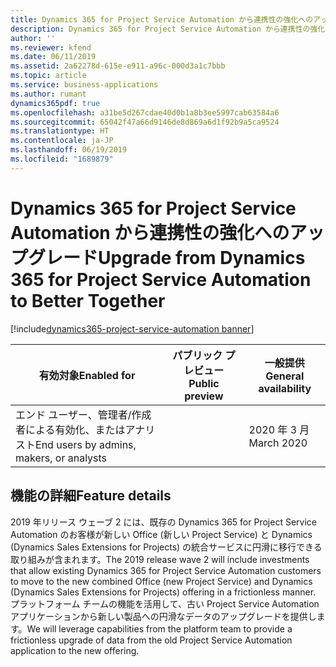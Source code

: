 ```yaml
---
title: Dynamics 365 for Project Service Automation から連携性の強化へのアップグレード
description: Dynamics 365 for Project Service Automation から連携性の強化へのアップグレード
author: ''
ms.reviewer: kfend
ms.date: 06/11/2019
ms.assetid: 2a62278d-615e-e911-a96c-000d3a1c7bbb
ms.topic: article
ms.service: business-applications
ms.author: rumant
dynamics365pdf: true
ms.openlocfilehash: a31be5d267cdae40d0b1a8b3ee5997cab63584a6
ms.sourcegitcommit: 65042f47a66d9146de8d869a6d1f92b9a5ca9524
ms.translationtype: HT
ms.contentlocale: ja-JP
ms.lasthandoff: 06/19/2019
ms.locfileid: "1689879"
---
```

# <a name="upgrade-from-dynamics-365-for-project-service-automation-to-better-together"></a><span data-ttu-id="f449f-103">Dynamics 365 for Project Service Automation から連携性の強化へのアップグレード</span><span class="sxs-lookup"><span data-stu-id="f449f-103">Upgrade from Dynamics 365 for Project Service Automation to Better Together</span></span>
[!include[dynamics365-project-service-automation banner](../includes/dynamics365-project-service-automation.md)]

| <span data-ttu-id="f449f-104">有効対象</span><span class="sxs-lookup"><span data-stu-id="f449f-104">Enabled for</span></span>    |  <span data-ttu-id="f449f-105">パブリック プレビュー</span><span class="sxs-lookup"><span data-stu-id="f449f-105">Public preview</span></span> | <span data-ttu-id="f449f-106">一般提供</span><span class="sxs-lookup"><span data-stu-id="f449f-106">General availability</span></span> | 
| ---------- | ---------- |---------- |
|<span data-ttu-id="f449f-107">エンド ユーザー、管理者/作成者による有効化、またはアナリスト</span><span class="sxs-lookup"><span data-stu-id="f449f-107">End users by admins, makers, or analysts</span></span>|| <span data-ttu-id="f449f-108">2020 年 3 月</span><span class="sxs-lookup"><span data-stu-id="f449f-108">March 2020</span></span>|






## <a name="feature-details"></a><span data-ttu-id="f449f-109">機能の詳細</span><span class="sxs-lookup"><span data-stu-id="f449f-109">Feature details</span></span>
<!--feature detail start -->
<span data-ttu-id="f449f-110">2019 年リリース ウェーブ 2 には、既存の Dynamics 365 for Project Service Automation のお客様が新しい Office (新しい Project Service) と Dynamics (Dynamics Sales Extensions for Projects) の統合サービスに円滑に移行できる取り組みが含まれます。</span><span class="sxs-lookup"><span data-stu-id="f449f-110">The 2019 release wave 2 will include investments that allow existing Dynamics 365 for Project Service Automation customers to move to the new combined Office (new Project Service) and Dynamics (Dynamics Sales Extensions for Projects) offering in a frictionless manner.</span></span> <span data-ttu-id="f449f-111">プラットフォーム チームの機能を活用して、古い Project Service Automation アプリケーションから新しい製品への円滑なデータのアップグレードを提供します。</span><span class="sxs-lookup"><span data-stu-id="f449f-111">We will leverage capabilities from the platform team to provide a frictionless upgrade of data from the old Project Service Automation application to the new offering.</span></span>
<!--feature detail end -->










